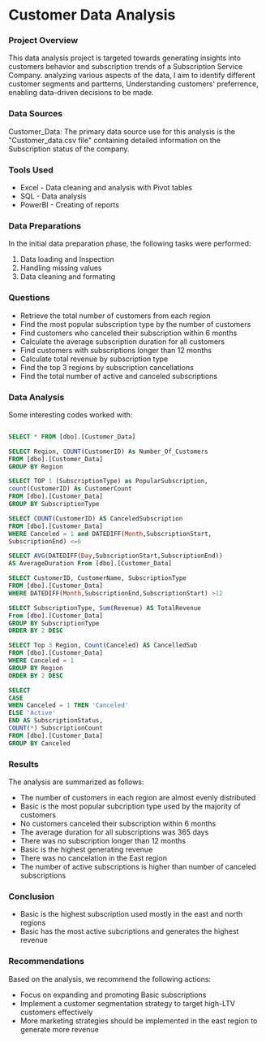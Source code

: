 # Customer Data Analysis

### Project Overview

This data analysis project is targeted towards generating insights into customers behavior and subscription trends of a Subscription Service Company. analyzing various aspects of the data, I aim to identify different customer segments and partterns, Understanding customers' preferrence, enabling data-driven decisions to be made.

### Data Sources

Customer_Data: The primary data source use for this analysis is the "Customer_data.csv file" containing detailed information on the Subscription status of the company.

### Tools Used

- Excel - Data cleaning and analysis with Pivot tables
- SQL - Data analysis
- PowerBI - Creating of reports


### Data Preparations

In the initial data preparation phase, the following tasks were performed:

1. Data loading and Inspection
2. Handling missing values
3. Data cleaning and formating


 ### Questions

- Retrieve the total number of customers from each region
- Find the most popular subscription type by the number of customers
- Find customers who canceled their subscription within 6 months
- Calculate the average subscription duration for all customers
- Find customers with subscriptions longer than 12 months
- Calculate total revenue by subscription type
- Find the top 3 regions by subscription cancellations
- Find the total number of active and canceled subscriptions

  
 ### Data Analysis

 Some interesting codes worked with:

 ~~~ SQL

SELECT * FROM [dbo].[Customer_Data]

SELECT Region, COUNT(CustomerID) As Number_Of_Customers
FROM [dbo].[Customer_Data]
GROUP BY Region

SELECT TOP 1 (SubscriptionType) as PopularSubscription,
count(CustomerID) As CustomerCount
FROM [dbo].[Customer_Data]
GROUP BY SubscriptionType

SELECT COUNT(CustomerID) AS CanceledSubscription
FROM [dbo].[Customer_Data]
WHERE Canceled = 1 and DATEDIFF(Month,SubscriptionStart,
SubscriptionEnd) <=6

SELECT AVG(DATEDIFF(Day,SubscriptionStart,SubscriptionEnd))
AS AverageDuration From [dbo].[Customer_Data] 

SELECT CustomerID, CustomerName, SubscriptionType
FROM [dbo].[Customer_Data]
WHERE DATEDIFF(Month,SubscriptionEnd,SubscriptionStart) >12

SELECT SubscriptionType, Sum(Revenue) AS TotalRevenue
From [dbo].[Customer_Data]
GROUP BY SubscriptionType
ORDER BY 2 DESC

SELECT Top 3 Region, Count(Canceled) AS CancelledSub
FROM [dbo].[Customer_Data]
WHERE Canceled = 1
GROUP BY Region
ORDER BY 2 DESC

SELECT 
CASE 
WHEN Canceled = 1 THEN 'Canceled'
ELSE 'Active'
END AS SubscriptionStatus,
COUNT(*) SubscriptionCount
FROM [dbo].[Customer_Data]
GROUP BY Canceled


~~~

### Results

The analysis are summarized as follows:

- The number of customers in each region are almost evenly distributed
- Basic is the most popular subcription type used by the majority of customers
- No customers canceled their subscription within 6 months
- The average duration for all subscriptions was 365 days
- There was no subscription longer than 12 months
- Basic is the highest generating revenue
- There was no cancelation in the East region
- The number of active subscriptions is higher than number of canceled subscriptions


### Conclusion

- Basic is the highest subscription used mostly in the east and north regions
- Basic has the most active subcriptions and generates the highest revenue


### Recommendations

Based on the analysis, we recommend the following actions:

- Focus on expanding and promoting Basic subscriptions
- Implement a customer segmentation strategy to target high-LTV customers effectively
- More marketing strategies should be implemented in the east region to generate more revenue
 

 
